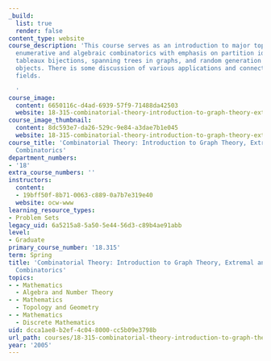 ```yaml
---
_build:
  list: true
  render: false
content_type: website
course_description: 'This course serves as an introduction to major topics of modern
  enumerative and algebraic combinatorics with emphasis on partition identities, young
  tableaux bijections, spanning trees in graphs, and random generation of combinatorial
  objects. There is some discussion of various applications and connections to other
  fields.

  '
course_image:
  content: 6650116c-d4ad-6939-57f9-71488da42503
  website: 18-315-combinatorial-theory-introduction-to-graph-theory-extremal-and-enumerative-combinatorics-spring-2005
course_image_thumbnail:
  content: 8dc593e7-da26-529c-9e84-a3dae7b1e045
  website: 18-315-combinatorial-theory-introduction-to-graph-theory-extremal-and-enumerative-combinatorics-spring-2005
course_title: 'Combinatorial Theory: Introduction to Graph Theory, Extremal and Enumerative
  Combinatorics'
department_numbers:
- '18'
extra_course_numbers: ''
instructors:
  content:
  - 19bff50f-8b71-0063-c889-0a7b7e319e40
  website: ocw-www
learning_resource_types:
- Problem Sets
legacy_uid: 6a5215a8-5a50-5e44-56d3-c89b4ae91abb
level:
- Graduate
primary_course_number: '18.315'
term: Spring
title: 'Combinatorial Theory: Introduction to Graph Theory, Extremal and Enumerative
  Combinatorics'
topics:
- - Mathematics
  - Algebra and Number Theory
- - Mathematics
  - Topology and Geometry
- - Mathematics
  - Discrete Mathematics
uid: dcca1ae8-b2ef-4c04-8000-cc5b09e3798b
url_path: courses/18-315-combinatorial-theory-introduction-to-graph-theory-extremal-and-enumerative-combinatorics-spring-2005
year: '2005'
---
```

